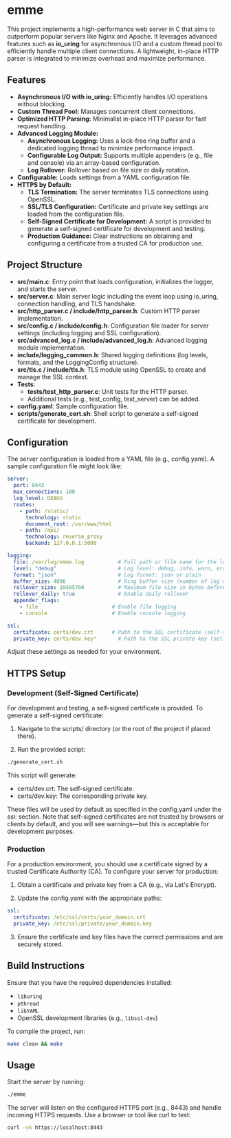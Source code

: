# emme

This project implements a high-performance web server in C that aims to outperform popular servers like Nginx and Apache. It leverages advanced features such as **io_uring** for asynchronous I/O and a custom thread pool to efficiently handle multiple client connections. A lightweight, in-place HTTP parser is integrated to minimize overhead and maximize performance.

## Features

- **Asynchronous I/O with io_uring:** Efficiently handles I/O operations without blocking.
- **Custom Thread Pool:** Manages concurrent client connections.
- **Optimized HTTP Parsing:** Minimalist in-place HTTP parser for fast request handling.
- **Advanced Logging Module:**
  - **Asynchronous Logging:** Uses a lock-free ring buffer and a dedicated logging thread to minimize performance impact.
  - **Configurable Log Output:** Supports multiple appenders (e.g., file and console) via an array-based configuration.
  - **Log Rollover:** Rollover based on file size or daily rotation.
- **Configurable:** Loads settings from a YAML configuration file.
- **HTTPS by Default:**
  - **TLS Termination:** The server terminates TLS connections using OpenSSL.
  - **SSL/TLS Configuration:** Certificate and private key settings are loaded from the configuration file.
  - **Self-Signed Certificate for Development:** A script is provided to generate a self-signed certificate for development and testing.
  - **Production Guidance:** Clear instructions on obtaining and configuring a certificate from a trusted CA for production use.

## Project Structure

- **src/main.c**: Entry point that loads configuration, initializes the logger, and starts the server.
- **src/server.c**: Main server logic including the event loop using io_uring, connection handling, and TLS handshake.
- **src/http_parser.c / include/http_parser.h**: Custom HTTP parser implementation.
- **src/config.c / include/config.h**: Configuration file loader for server settings (including logging and SSL configuration).
- **src/advanced_log.c / include/advanced_log.h**: Advanced logging module implementation.
- **include/logging_common.h**: Shared logging definitions (log levels, formats, and the LoggingConfig structure).
- **src/tls.c / include/tls.h**: TLS module using OpenSSL to create and manage the SSL context.
- **Tests**:  
  - **tests/test_http_parser.c**: Unit tests for the HTTP parser.
  - Additional tests (e.g., test_config, test_server) can be added.
- **config.yaml**: Sample configuration file.
- **scripts/generate_cert.sh**: Shell script to generate a self-signed certificate for development.

## Configuration

The server configuration is loaded from a YAML file (e.g., config.yaml). A sample configuration file might look like:

```yaml
server:
  port: 8443
  max_connections: 100
  log_level: DEBUG
  routes:
    - path: /static/
      technology: static
      document_root: /var/www/html
    - path: /api/
      technology: reverse_proxy
      backend: 127.0.0.1:5000

logging:
  file: /var/log/emme.log           # Full path or file name for the log file
  level: "debug"                    # Log level: debug, info, warn, error
  format: "json"                    # Log format: json or plain
  buffer_size: 4096                 # Ring buffer size (number of log messages)
  rollover_size: 10485760           # Maximum file size in bytes before rollover (e.g., 10 MB)
  rollover_daily: true              # Enable daily rollover
  appender_flags:
    - file                        # Enable file logging
    - console                     # Enable console logging

ssl:
  certificate: certs/dev.crt      # Path to the SSL certificate (self-signed for development)
  private_key: certs/dev.key"       # Path to the SSL private key (self-signed for development)
```

Adjust these settings as needed for your environment.

## HTTPS Setup

### Development (Self-Signed Certificate)

For development and testing, a self-signed certificate is provided. To generate a self-signed certificate:

1. Navigate to the scripts/ directory (or the root of the project if placed there).

2. Run the provided script:

```bash
./generate_cert.sh
```

This script will generate:

- certs/dev.crt: The self-signed certificate.
- certs/dev.key: The corresponding private key.

These files will be used by default as specified in the config.yaml under the ssl: section. Note that self-signed certificates are not trusted by browsers or clients by default, and you will see warnings—but this is acceptable for development purposes.

### Production

For a production environment, you should use a certificate signed by a trusted Certificate Authority (CA). To configure your server for production:

1. Obtain a certificate and private key from a CA (e.g., via Let's Encrypt).

2. Update the config.yaml with the appropriate paths:

```yaml
ssl:
  certificate: /etc/ssl/certs/your_domain.crt
  private_key: /etc/ssl/private/your_domain.key
```

3. Ensure the certificate and key files have the correct permissions and are securely stored.

## Build Instructions

Ensure that you have the required dependencies installed:
- `liburing`
- `pthread`
- `libYAML`
- OpenSSL development libraries (e.g., `libssl-dev`)

To compile the project, run:

```bash
make clean && make
```

## Usage

Start the server by running:

```bash
./emme
```

The server will listen on the configured HTTPS port (e.g., 8443) and handle incoming HTTPS requests. Use a browser or tool like curl to test:

```bash
curl -vk https://localhost:8443
```